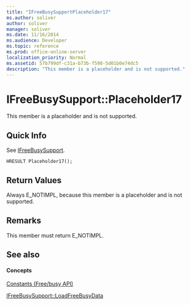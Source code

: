 ```yaml
---
title: "IFreeBusySupportPlaceholder17"
ms.author: soliver
author: soliver
manager: soliver
ms.date: 11/16/2014
ms.audience: Developer
ms.topic: reference
ms.prod: office-online-server
localization_priority: Normal
ms.assetid: 57b799df-c31a-b73b-f598-5d01b0e74dc5
description: "This member is a placeholder and is not supported."
---
```


# IFreeBusySupport::Placeholder17

This member is a placeholder and is not supported.
  
## Quick Info

See [IFreeBusySupport](ifreebusysupport.md).
  
```
HRESULT Placeholder17();
```

## Return Values

Always E_NOTIMPL, because this member is a placeholder and is not supported.
  
## Remarks

This member must return E_NOTIMPL.
  
## See also

#### Concepts

[Constants (Free/busy API)](constants-free-busy-api.md)
  
[IFreeBusySupport::LoadFreeBusyData](ifreebusysupport-loadfreebusydata.md)

